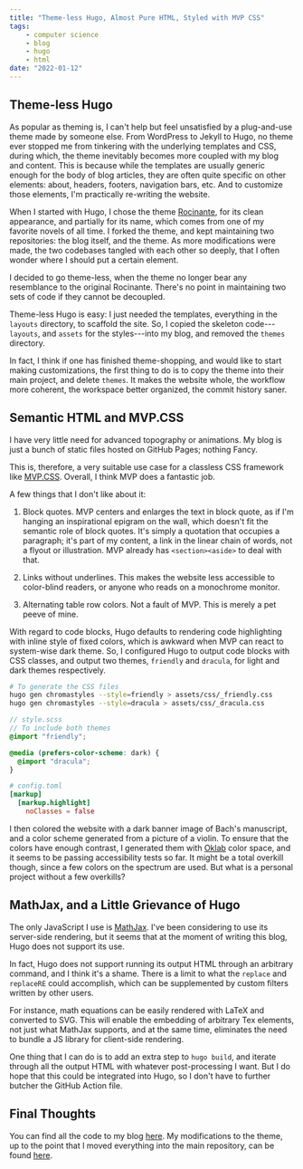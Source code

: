 ```yaml
---
title: "Theme-less Hugo, Almost Pure HTML, Styled with MVP CSS"
tags:
    - computer science
    - blog
    - hugo
    - html
date: "2022-01-12"
---
```


## Theme-less Hugo

As popular as theming is, I can't help but feel unsatisfied by a plug-and-use theme made by someone else. From WordPress to Jekyll to Hugo, no theme ever stopped me from tinkering with the underlying templates and CSS, during which, the theme inevitably becomes more coupled with my blog and content. This is because while the templates are usually generic enough for the body of blog articles, they are often quite specific on other elements: about, headers, footers, navigation bars, etc. And to customize those elements, I'm practically re-writing the website.

When I started with Hugo, I chose the theme [Rocinante](https://github.com/mavidser/hugo-rocinante), for its clean appearance, and partially for its name, which comes from one of my favorite novels of all time. I forked the theme, and kept maintaining two repositories: the blog itself, and the theme. As more modifications were made, the two codebases tangled with each other so deeply, that I often wonder where I should put a certain element. 

I decided to go theme-less, when the theme no longer bear any resemblance to the original Rocinante. There's no point in maintaining two sets of code if they cannot be decoupled.

Theme-less Hugo is easy: I just needed the templates, everything in the `layouts` directory, to scaffold the site. So, I copied the skeleton code---`layouts`, and `assets` for the styles---into my blog, and removed the `themes` directory. 

In fact, I think if one has finished theme-shopping, and would like to start making customizations, the first thing to do is to copy the theme into their main project, and delete `themes`. It makes the website whole, the workflow more coherent, the workspace better organized, the commit history saner.

## Semantic HTML and MVP.CSS

I have very little need for advanced topography or animations. My blog is just a bunch of static files hosted on GitHub Pages; nothing Fancy.

This is, therefore, a very suitable use case for a classless CSS framework like [MVP.CSS](https://andybrewer.github.io/mvp/). Overall, I think MVP does a fantastic job. 

A few things that I don't like about it:

1. Block quotes. MVP centers and enlarges the text in block quote, as if I'm hanging an inspirational epigram on the wall, which doesn't fit the semantic role of block quotes. It's simply a quotation that occupies a paragraph; it's part of my content, a link in the linear chain of words, not a flyout or illustration. MVP already has `<section><aside>` to deal with that.

2. Links without underlines. This makes the website less accessible to color-blind readers, or anyone who reads on a monochrome monitor.

3. Alternating table row colors. Not a fault of MVP. This is merely a pet peeve of mine.

With regard to code blocks, Hugo defaults to rendering code highlighting with inline style of fixed colors, which is awkward when MVP can react to system-wise dark theme. So, I configured Hugo to output code blocks with CSS classes, and output two themes, `friendly` and `dracula`, for light and dark themes respectively.

```sh
# To generate the CSS files
hugo gen chromastyles --style=friendly > assets/css/_friendly.css
hugo gen chromastyles --style=dracula > assets/css/_dracula.css
```

```scss
// style.scss
// To include both themes
@import "friendly";

@media (prefers-color-scheme: dark) {
  @import "dracula";
}
```

```toml
# config.toml
[markup]
  [markup.highlight]
    noClasses = false
```

I then colored the website with a dark banner image of Bach's manuscript, and a color scheme generated from a picture of a violin. To ensure that the colors have enough contrast, I generated them with [Oklab](https://bottosson.github.io/posts/oklab/) color space, and it seems to be passing accessibility tests so far. It might be a total overkill though, since a few colors on the spectrum are used. But what is a personal project without a few overkills?

## MathJax, and a Little Grievance of Hugo

The only JavaScript I use is [MathJax](https://www.mathjax.org/). I've been considering to use its server-side rendering, but it seems that at the moment of writing this blog, Hugo does not support its use.

In fact, Hugo does not support running its output HTML through an arbitrary command, and I think it's a shame. There is a limit to what the `replace` and `replaceRE` could accomplish, which can be supplemented by custom filters written by other users. 

For instance, math equations can be easily rendered with LaTeX and converted to SVG. This will enable the embedding of arbitrary Tex elements, not just what MathJax supports, and at the same time, eliminates the need to bundle a JS library for client-side rendering. 

One thing that I can do is to add an extra step to `hugo build`, and iterate through all the output HTML with whatever post-processing I want. But I do hope that this could be integrated into Hugo, so I don't have to further butcher the GitHub Action file.

## Final Thoughts

You can find all the code to my blog [here](https://github.com/PowerSnail/PowerSnail.github.io). My modifications to the theme, up to the point that I moved everything into the main repository, can be found [here](https://github.com/PowerSnail/hugo-rocinante).